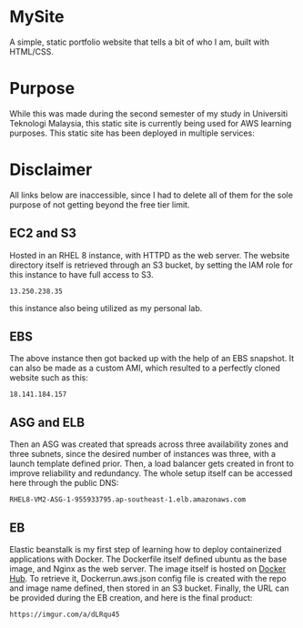 # MySite

A simple, static portfolio website that tells a bit of who I am, built with HTML/CSS.

# Purpose

While this was made during the second semester of my study in Universiti Teknologi Malaysia, this static site
is currently being used for AWS learning purposes. This static site has been deployed in multiple services:

# Disclaimer

All links below are inaccessible, since I had to delete all of them for the sole purpose of not getting beyond the free tier limit.

## EC2 and S3

Hosted in an RHEL 8 instance, with HTTPD as the web server.
The website directory itself is retrieved through an S3 bucket, by setting the IAM role for this instance to have full access to S3.

```
13.250.238.35
```
this instance also being utilized as my personal lab.

## EBS

The above instance then got backed up with the help of an EBS snapshot. It can also be made as a custom AMI, which resulted to a perfectly cloned website such as this:

```
18.141.184.157
```

## ASG and ELB

Then an ASG was created that spreads across three availability zones and three subnets, since the desired number of instances was three, with a launch template defined prior. Then, a load balancer gets created in front to improve reliability and redundancy. The whole setup itself can be accessed here through the public DNS:

```
RHEL8-VM2-ASG-1-955933795.ap-southeast-1.elb.amazonaws.com
```

## EB

Elastic beanstalk is my first step of learning how to deploy containerized applications with Docker. The Dockerfile itself defined ubuntu as the base image, and Nginx as the web server. The image itself is hosted on [Docker Hub](https://hub.docker.com/r/ravihidayat/mysite). To retrieve it, Dockerrun.aws.json config file is created with the repo and image name defined, then stored in an S3 bucket. Finally, the URL can be provided during the EB creation, and here is the final product:

```
https://imgur.com/a/dLRqu45
```

